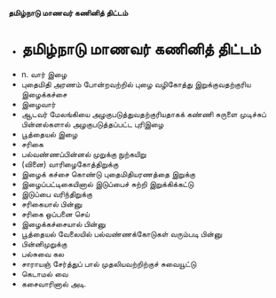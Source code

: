 **தமிழ்நாடு மாணவர் கணினித் திட்டம்**
- # தமிழ்நாடு மாணவர் கணினித் திட்டம்
- n. வார் இழை
- புதைமிதி அரணம் போன்றவற்றில் புழை வழிகோத்து இறுக்குவதற்குரிய இழைக்கச்சை
- இழைவார்
- ஆடவர் மேலங்கியை அழகுபடுத்துவதற்குரியதாகக் கண்ணி சுருளை முடிச்சுப் பின்னல்களால் அழகுபடுத்தப்பட்ட புரிஇழை
- பூத்தையல் இழை
- சரிகை
- பல்வண்ணப்பின்னல் முறுக்கு நுற்கயிறு
- (வினை) வாரிழைகோத்திறுக்கு
- இழைக் கச்சை கொண்டு புதைமிதியரணத்தை இறுக்கு
- இழைப்பட்டிகையினால் இடுப்பைச் சுற்றி இறுக்கிக்கட்டு
- இடுப்பை வரிந்திறுக்கு
- சரிகையால் பின்னு
- சரிகை ஒப்பனை செய்
- இழைக்கச்சையால் பின்னு
- பூத்தையல் வேலையில் பல்வண்ணக்கோடுகள் வரும்படி பின்னு
- பின்னிமுறுக்கு
- பல்சுவை கல
- சாராயஞ் சேர்த்துப் பால் முதலியவற்றிற்குச் சுவையூட்டு
- கெடாமல் வை
- கசைவாரினால் அடி.

